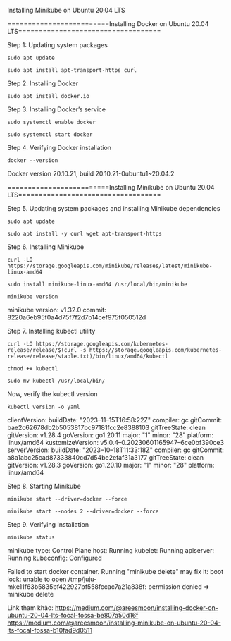 Installing Minikube on Ubuntu 20.04 LTS

=========================Installing Docker on Ubuntu 20.04 LTS===================================

Step 1: Updating system packages

```
sudo apt update 
```

```
sudo apt install apt-transport-https curl
```

Step 2. Installing Docker
```
sudo apt install docker.io
```
Step 3. Installing Docker’s service
```
sudo systemctl enable docker
```
```
sudo systemctl start docker
```
Step 4. Verifying Docker installation
```
docker --version
```
Docker version 20.10.21, build 20.10.21-0ubuntu1~20.04.2

=========================Installing Minikube on Ubuntu 20.04 LTS===================================

Step 5. Updating system packages and installing Minikube dependencies
```
sudo apt update
```
```
sudo apt install -y curl wget apt-transport-https
```
Step 6. Installing Minikube
```
curl -LO https://storage.googleapis.com/minikube/releases/latest/minikube-linux-amd64
```
```
sudo install minikube-linux-amd64 /usr/local/bin/minikube
```
```
minikube version
```
minikube version: v1.32.0
commit: 8220a6eb95f0a4d75f7f2d7b14cef975f050512d

Step 7. Installing kubectl utility
```
curl -LO https://storage.googleapis.com/kubernetes-release/release/$(curl -s https://storage.googleapis.com/kubernetes-release/release/stable.txt)/bin/linux/amd64/kubectl
```
```
chmod +x kubectl
```
```
sudo mv kubectl /usr/local/bin/
```
Now, verify the kubectl version

```
kubectl version -o yaml
```
clientVersion:
 buildDate: "2023–11–15T16:58:22Z"
 compiler: gc
 gitCommit: bae2c62678db2b5053817bc97181fcc2e8388103
 gitTreeState: clean
 gitVersion: v1.28.4
 goVersion: go1.20.11
 major: "1"
 minor: "28"
 platform: linux/amd64
kustomizeVersion: v5.0.4–0.20230601165947–6ce0bf390ce3
serverVersion:
 buildDate: "2023–10–18T11:33:18Z"
 compiler: gc
 gitCommit: a8a1abc25cad87333840cd7d54be2efaf31a3177
 gitTreeState: clean
 gitVersion: v1.28.3
 goVersion: go1.20.10
 major: "1"
 minor: "28"
 platform: linux/amd64
 
Step 8. Starting Minikube
```
minikube start --driver=docker --force
```
```
minikube start --nodes 2 --driver=docker --force
```
Step 9. Verifying Installation
```
minikube status
```
minikube
type: Control Plane
host: Running
kubelet: Running
apiserver: Running
kubeconfig: Configured


Failed to start docker container. Running "minikube delete" may fix it: boot lock: unable to open /tmp/juju-mke11f63b5835bf422927bf558fccac7a21a838f: permission denied
=> minikube delete

Link tham khảo:
https://medium.com/@areesmoon/installing-docker-on-ubuntu-20-04-lts-focal-fossa-be807a50d16f
https://medium.com/@areesmoon/installing-minikube-on-ubuntu-20-04-lts-focal-fossa-b10fad9d0511
